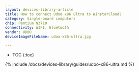 ```yaml
---
layout: devices-library-article
title: How to connect Udoo x86 Ultra to WinstarCloud?
category: Single-board computers
chip: Pentium N3710
connectivity: WIFI, Bluetooth
vendor: UDOO
deviceImageFileName: udoo-x86-ultra.jpg

---
```



* TOC
{:toc}

{% include /docs/devices-library/guides/udoo-x86-ultra.md %}